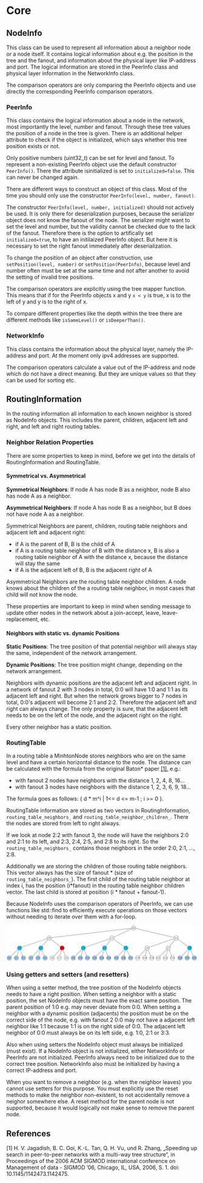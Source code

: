 # Core

## NodeInfo

This class can be used to represent all information about a neighbor node or a node itself. It contains logical information about e.g. the position in the tree and the fanout, and information about the physical layer like IP-address and port. The logical information are stored in the PeerInfo class and physical layer information in the NetworkInfo class.

The comparison operators are only comparing the PeerInfo objects and use directly the corresponding PeerInfo comparison operators.

### PeerInfo

This class contains the logical information about a node in the network, most importantly the level, number and fanout. Through these tree values the position of a node in the tree is given. There is an additional helper attribute to check if the object is initialized, which says whether this tree position exists or not.

Only positive numbers (uint32_t) can be set for level and fanout. To represent a non-existing PeerInfo object use the default constructor `PeerInfo()`. There the attribute isinitialized is set to `initialized=false`. This can never be changed again.

There are different ways to construct an object of this class. Most of the time you should only use the constructor `PeerInfo(level, number, fanout)`.

The constructor `PeerInfo(level, number, initialized)` should not actively be used. It is only there for deserialization purposes, because the serializer object does not know the fanout of the node. The serializer might want to set the level and number, but the validity cannot be checked due to the lack of the fanout. Therefore there is the option to artifically  set `initialized=true`, to have an initilaized PeerInfo object. But here it is necessary to set the right fanout immediately after deserialization.

To change the position of an object after construction, use `setPosition(level, number)` or `setPosition(PeerInfo)`, because level and number often must be set at the same time and not after another to avoid the setting of invalid tree positions.

The comparison operators are explicitly using the tree mapper function. This means that if for the PeerInfo objects x and y `x < y` is true, x is to the left of y and y is to the right of x.

To compare different properties like the depth within the tree there are different methods like `isSameLevel()` or `isDeeperThan()`.

### NetworkInfo

This class contains the information about the physical layer, namely the IP-address and port. At the moment only ipv4 addresses are supported.

The comparison operators calculate a value out of the IP-address and node which do not have a direct meaning. But they are unique values so that they can be used for sorting etc.

## RoutingInformation

In the routing information all information to each known neighbor is stored as NodeInfo objects. This includes the parent, children, adjacent left and right, and left and right routing tables.

### Neighbor Relation Properties

There are some properties to keep in mind, before we get into the details of RoutingInformation and RoutingTable.

#### Symmetrical vs. Asymmetrical

**Symmetrical Neighbors**: If node A has node B as a neighbor, node B also has node A as a neighbor.

**Asymmetrical Neighbors**: If node A has node B as a neighbor, but B does not have node A as a neighbor.

Symmetrical Neighbors are parent, children, routing table neighbors and adjacent left and adjacent right:

* if A is the parent of B, B is the child of A
* if A is a routing table neighbor of B with the distance x, B is also a routing table neighbor of A with the distance x, because the distance will stay the same
* if A is the adjacent left of B, B is the adjacent right of A

Asymmetrical Neighbors are the routing table neighbor children. A node knows about the children of the a routing table neighbor, in most cases that child will not know the node.

These properties are important to keep in mind when sending message to update other nodes in the network about a join-accept, leave, leave-replacement, etc.

#### Neighbors with static vs. dynamic **Positions**

**Static Positions**: The tree position of that potential neighbor will always stay the same, independent of the network arrangement.

**Dynamic Positions**: The tree position might change, depending on the network arrangement.

Neighbors with dynamic positions are the adjacent left and adjacent right. In a network of fanout 2 with 3 nodes in total, 0:0 will have 1:0 and 1:1 as its adjacent left and right.
But when the network grows bigger to 7 nodes in total, 0:0's adjacent will become 2:1 and 2:2. Therefore the adjacent left and right can always change. The only property is sure, that the adjacent left needs to be on the left of the node, and the adjacent right on the right.

Every other neighbor has a static position.

### RoutingTable

In a routing table a MinhtonNode stores neighbors who are on the same level and have a certain horizontal distance to the node. The distance can be calculated with the formula from the original Baton* paper [[1]](#references), e.g.:

* with fanout 2 nodes have neighbors with the distance 1, 2, 4, 8, 16...
* with fanout 3 nodes have neighbors with the distance 1, 2, 3, 6, 9, 18...

The formula goes as follows: { d * m^i | 1<= d <= m-1 ; i >= 0 }.

RoutingTable information are stored as two vectors in RoutingInformation, `routing_table_neighbors_` and `routing_table_neighbor_children_`. There the nodes are stored from left to right always.

If we look at node 2:2 with fanout 3, the node will have the neighbors 2:0 and 2:1 to its left, and 2:3, 2:4, 2:5, and 2:8 to its right.
So the `routing_table_neighbors_` contains those neighbors in the order 2:0, 2:1, ..., 2:8.

Additionally we are storing the children of those routing table neighbors. This vector always has the size of fanout \* (size of `routing_table_neighbors_`). The first child of the routing table neighbor at index i, has the position (i\*fanout) in the routing table neighbor children vector. The last child is stored at position (i \* fanout + fanout-1).

Because NodeInfo uses the comparison operators of PeerInfo, we can use functions like std::find to efficiently execute operations on those vectors without needing to iterate over them with a for-loop.

![Figure 1](../img/example_routing_table.png "Routing Table Example")

### Using getters and setters (and resetters)

When using a setter method, the tree position of the NodeInfo objects needs to have a right position. When setting a neighbor with a static position, the set NodeInfo objects must have the exact same position. The parent position of 1:0 e.g. may never deviate from 0:0. When setting a neighbor with a dynamic position (adjacents) the position must be on the correct side of the node, e.g. with fanout 2 0:0 may not have a adjacent left neighbor like 1:1 because 1:1 is on the right side of 0:0. The adjacent left neighbor of 0:0 must always be on its left side, e.g.  1:0, 2:1 or 3:3.

Also when using setters the NodeInfo object must always be initialized (must exist). If a NodeInfo object is not initialized, either NetworkInfo or PeerInfo are not initialized. PeerInfo always need to be initialized due to the correct tree position. NetworkInfo also must be initialized by having a correct IP-address and port.

When you want to remove a neighbor (e.g. when the neighbor leaves) you cannot use setters for this purpose. You must explicitly use the reset methods to make the neighbor non-existent, to not accidentally remove a neighor somewhere else. A reset method for the parent node is not supported, because it would logically not make sense to remove the parent node.

## References

[1] H. V. Jagadish, B. C. Ooi, K.-L. Tan, Q. H. Vu, und R. Zhang, „Speeding up search in peer-to-peer networks with a multi-way tree structure“, in Proceedings of the 2006 ACM SIGMOD international conference on Management of data  - SIGMOD ’06, Chicago, IL, USA, 2006, S. 1. doi: 10.1145/1142473.1142475.

